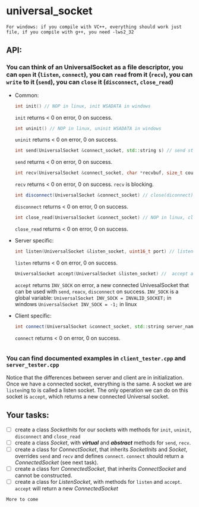 # universal_socket

```
For windows: if you compile with VC++, everything should work just file, if you compile with g++, you need -lws2_32
```

## API:
   ### You can think of an UniversalSocket as a file descriptor, you can `open` it (`listen`, `connect`), you can `read` from it (`recv`), you can `write` to it (`send`), you can `close` it (`disconnect`, `close_read`)

   * Common:
      ```C++
      int init() // NOP in linux, init WSADATA in windows
      ```
      `init` returns < 0 on error, 0 on success.
      
      ```C++
      int uninit() // NOP in linux, uninit WSADATA in windows
      ```
      `uninit` returns < 0 on error, 0 on success.
      
      ```C++
      int send(UniversalSocket &connect_socket, std::string s) // send string `s` using `connect_socket`
      ```
      `send` returns < 0 on error, 0 on success.
      
      ```C++
      int recv(UniversalSocket &connect_socket, char *recvbuf, size_t count) // recv `count` bytes into `recv_buf` from `connect_socket`
      ```
      `recv` returns < 0 on error, 0 on success. `recv` is blocking.
      
      ```C++
      int disconnect(UniversalSocket &connect_socket) // close(diconnect) connect_socket
      ```
      `disconnect` returns < 0 on error, 0 on success.
      
      ```C++
      int close_read(UniversalSocket &connect_socket) // NOP in linux, close reading end of `connect_sock` in windows
      ```
      `close_read` returns < 0 on error, 0 on success.
   
   
   * Server specific:
      ```C++
      int listen(UniversalSocket &listen_socket, uint16_t port) // listen with `listen_sock` on port `port`
      ```
      `listen` returns < 0 on error, 0 on success.
      
      ```C++
      UniversalSocket accept(UniversalSocket &listen_socket) //  accept a new `UniversalSocket` from listening socket `listen_socket`
      ```
      `accept` returns `INV_SOCK` on error, a new connected UnivesalSocket that can be used with `send`, `reacv`, `disconnect` on success.
      `INV_SOCK` is a global variable: `UniversalSocket INV_SOCK = INVALID_SOCKET;` in windows `UniversalSocket INV_SOCK = -1;` in linux
      
   * Client specific:
      ```C++
      int connect(UniversalSocket &connect_socket, std::string server_name, uint16_t port) // connect `connect_socket` to the server specified by `servername` and port `port`
      ```
      `connect` returns < 0 on error, 0 on success.
      ```
      
### You can find documented examples in `client_tester.cpp` and `server_tester.cpp`
   Notice that the differences between server and client are in initialization. Once we have a connected socket, everything is the same. A socket we are `listen`ing to is called a listen socket. The only operation we can do on this socket is `accept`, which returns a new connected Universal socket.
   

## Your tasks:
   - [ ] create a class _SocketInits_ for our sockets with methods for `init`, `uninit`, `disconnect` and `close_read`
   - [ ] create a class _Socket_, with ***virtual*** and ***abstract*** methods for `send`, `recv`.
   - [ ] create a class for _ConnectSocket_, that inherits _SocketInits_ and _Socket_, overrides `send` and `recv` and defines `connect`. `connect` should return a _ConnectedSocket_ (see next task).
   - [ ] create a class forr _ConnectedSocket_, that inherits _ConnectSocket_ and cannot be constructed.
   - [ ] create a class for _ListenSocket_,  with methods for `listen` and `accept`. `accept` will return a new _ConnectedSocket_
   
   ``` 
   More to come
   ```
